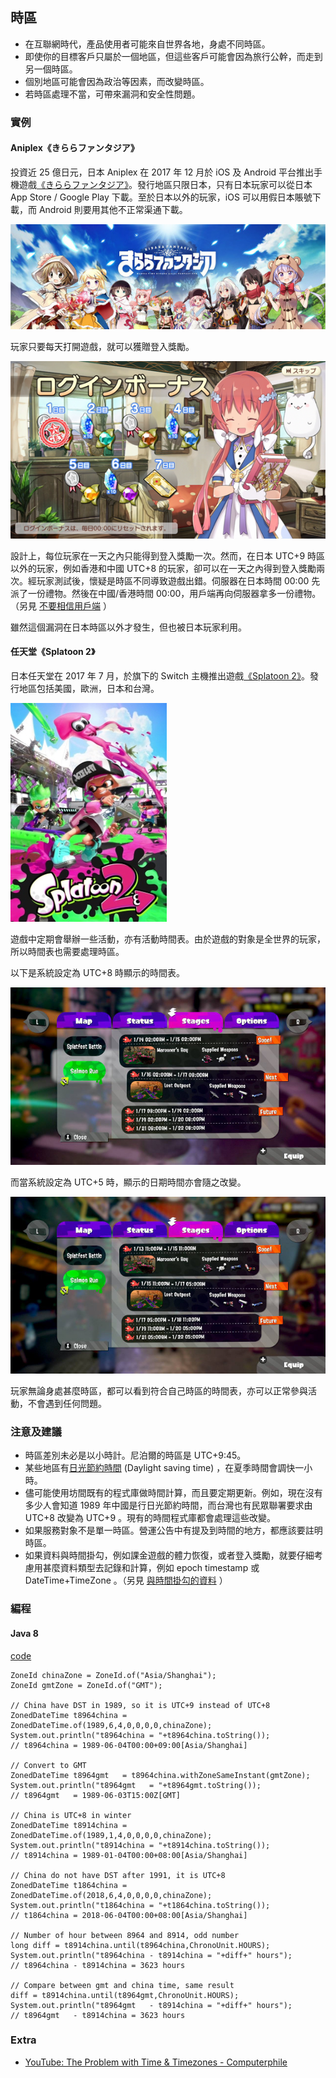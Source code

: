 ## 時區

* 在互聯網時代，產品使用者可能來自世界各地，身處不同時區。
* 即使你的目標客戶只屬於一個地區，但這些客戶可能會因為旅行公幹，而走到另一個時區。
* 個別地區可能會因為政治等因素，而改變時區。
* 若時區處理不當，可帶來漏洞和安全性問題。

### 實例

#### Aniplex《きららファンタジア》

投資近 25 億日元，日本 Aniplex 在 2017 年 12 月於 iOS 及 Android 平台推出手機遊戲[《きららファンタジア》](https://kirarafantasia.com/)。發行地區只限日本，只有日本玩家可以從日本 App Store / Google Play 下載。至於日本以外的玩家，iOS 可以用假日本賬號下載，而 Android 則要用其他不正常渠通下載。

![きららファンタジア](../image/kirarafantasia_cover.jpg)

玩家只要每天打開遊戲，就可以獲贈登入獎勵。

![きららファンタジア login bonus](../image/kirarafantasia_loginbonus.jpg)

設計上，每位玩家在一天之內只能得到登入獎勵一次。然而，在日本 UTC+9 時區以外的玩家，例如香港和中國 UTC+8 的玩家，卻可以在一天之內得到登入獎勵兩次。經玩家測試後，懷疑是時區不同導致遊戲出錯。伺服器在日本時間 00:00 先派了一份禮物。然後在中國/香港時間 00:00，用戶端再向伺服器拿多一份禮物。（另見 [不要相信用戶端](dont_trust_client.md) ）

雖然這個漏洞在日本時區以外才發生，但也被日本玩家利用。

#### 任天堂《Splatoon 2》

日本任天堂在 2017 年 7 月，於旗下的 Switch 主機推出遊戲[《Splatoon 2》](https://splatoon.nintendo.com/)。發行地區包括美國，歐洲，日本和台灣。

![Splatoon 2](../image/splatoon_cover.jpg)

遊戲中定期會舉辦一些活動，亦有活動時間表。由於遊戲的對象是全世界的玩家，所以時間表也需要處理時區。

以下是系統設定為 UTC+8 時顯示的時間表。

![Splatoon 2 time table tz8](../image/splatoon_tz8.jpg)

而當系統設定為 UTC+5 時，顯示的日期時間亦會隨之改變。

![Splatoon 2 time table tz5](../image/splatoon_tz5.jpg)

玩家無論身處甚麼時區，都可以看到符合自己時區的時間表，亦可以正常參與活動，不會遇到任何問題。

### 注意及建議

* 時區差別未必是以小時計。尼泊爾的時區是 UTC+9:45。
* 某些地區有[日光節約時間](https://zh.wikipedia.org/wiki/%E5%A4%8F%E6%97%B6%E5%88%B6) (Daylight saving time) ，在夏季時間會調快一小時。
* 儘可能使用坊間既有的程式庫做時間計算，而且要定期更新。例如，現在沒有多少人會知道 1989 年中國是行日光節約時間，而台灣也有民眾聯署要求由 UTC+8 改變為 UTC+9 。現有的時間程式庫都會處理這些改變。
* 如果服務對象不是單一時區。營運公告中有提及到時間的地方，都應該要註明時區。
* 如果資料與時間掛勾，例如課金遊戲的體力恢復，或者登入獎勵，就要仔細考慮用甚麼資料類型去記錄和計算，例如 epoch timestamp 或 DateTime+TimeZone 。（另見 [與時間掛勾的資料](time_related_data.md) ）

### 編程

#### Java 8

[code](https://raw.githubusercontent.com/luzi82/devcommonsense/master/example/timezone/java/Example.java)

```
ZoneId chinaZone = ZoneId.of("Asia/Shanghai");
ZoneId gmtZone = ZoneId.of("GMT");

// China have DST in 1989, so it is UTC+9 instead of UTC+8
ZonedDateTime t8964china = ZonedDateTime.of(1989,6,4,0,0,0,0,chinaZone);
System.out.println("t8964china = "+t8964china.toString());
// t8964china = 1989-06-04T00:00+09:00[Asia/Shanghai]

// Convert to GMT
ZonedDateTime t8964gmt   = t8964china.withZoneSameInstant(gmtZone);
System.out.println("t8964gmt   = "+t8964gmt.toString());
// t8964gmt   = 1989-06-03T15:00Z[GMT]

// China is UTC+8 in winter
ZonedDateTime t8914china = ZonedDateTime.of(1989,1,4,0,0,0,0,chinaZone);
System.out.println("t8914china = "+t8914china.toString());
// t8914china = 1989-01-04T00:00+08:00[Asia/Shanghai]

// China do not have DST after 1991, it is UTC+8
ZonedDateTime t1864china = ZonedDateTime.of(2018,6,4,0,0,0,0,chinaZone);
System.out.println("t1864china = "+t1864china.toString());
// t1864china = 2018-06-04T00:00+08:00[Asia/Shanghai]

// Number of hour between 8964 and 8914, odd number
long diff = t8914china.until(t8964china,ChronoUnit.HOURS);
System.out.println("t8964china - t8914china = "+diff+" hours");
// t8964china - t8914china = 3623 hours

// Compare between gmt and china time, same result
diff = t8914china.until(t8964gmt,ChronoUnit.HOURS);
System.out.println("t8964gmt   - t8914china = "+diff+" hours");
// t8964gmt   - t8914china = 3623 hours
```

### Extra

* [YouTube: The Problem with Time & Timezones - Computerphile](https://www.youtube.com/watch?v=-5wpm-gesOY)
